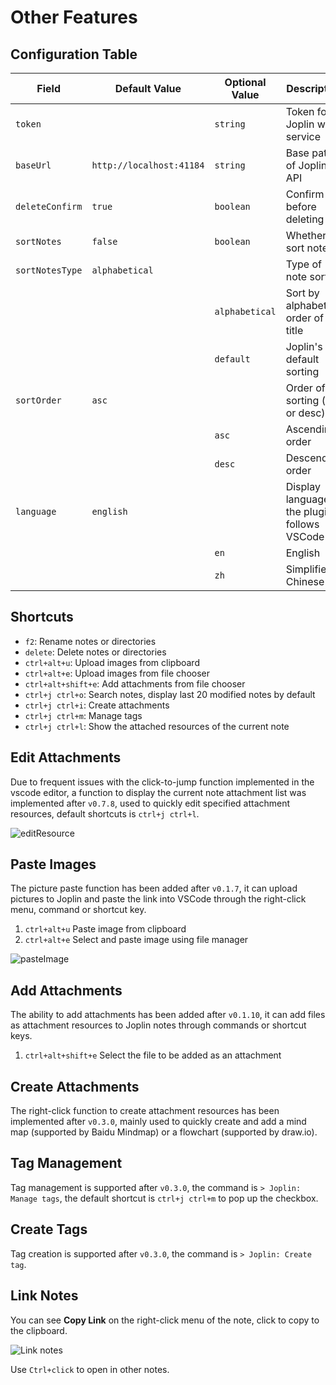 # Other Features

## Configuration Table

| Field           | Default Value            | Optional Value | Description                                    |
| --------------- | ------------------------ | -------------- | ---------------------------------------------- |
| `token`         |                          | `string`       | Token for Joplin web service                   |
| `baseUrl`       | `http://localhost:41184` | `string`       | Base path of Joplin API                        |
| `deleteConfirm` | `true`                   | `boolean`      | Confirm before deleting                        |
| `sortNotes`     | `false`                  | `boolean`      | Whether to sort notes                          |
| `sortNotesType` | `alphabetical`           |                | Type of note sorting                           |
|                 |                          | `alphabetical` | Sort by alphabetical order of title            |
|                 |                          | `default`      | Joplin's default sorting                       |
| `sortOrder`     | `asc`                    |                | Order of sorting (asc or desc)                 |
|                 |                          | `asc`          | Ascending order                                |
|                 |                          | `desc`         | Descending order                               |
| `language`      | `english`                |                | Display language of the plugin, follows VSCode |
|                 |                          | `en`           | English                                        |
|                 |                          | `zh`           | Simplified Chinese                             |

## Shortcuts

- `f2`: Rename notes or directories
- `delete`: Delete notes or directories
- `ctrl+alt+u`: Upload images from clipboard
- `ctrl+alt+e`: Upload images from file chooser
- `ctrl+alt+shift+e`: Add attachments from file chooser
- `ctrl+j ctrl+o`: Search notes, display last 20 modified notes by default
- `ctrl+j ctrl+i`: Create attachments
- `ctrl+j ctrl+m`: Manage tags
- `ctrl+j ctrl+l`: Show the attached resources of the current note

## Edit Attachments

Due to frequent issues with the click-to-jump function implemented in the vscode editor, a function to display the current note attachment list was implemented after `v0.7.8`, used to quickly edit specified attachment resources, default shortcuts is `ctrl+j ctrl+l`.

![editResource](/images/editResource.gif)

## Paste Images

The picture paste function has been added after `v0.1.7`, it can upload pictures to Joplin and paste the link into VSCode through the right-click menu, command or shortcut key.

1. `ctrl+alt+u` Paste image from clipboard
2. `ctrl+alt+e` Select and paste image using file manager

![pasteImage](/images/pasteImage.gif)

## Add Attachments

The ability to add attachments has been added after `v0.1.10`, it can add files as attachment resources to Joplin notes through commands or shortcut keys.

1. `ctrl+alt+shift+e` Select the file to be added as an attachment

## Create Attachments

The right-click function to create attachment resources has been implemented after `v0.3.0`, mainly used to quickly create and add a mind map (supported by Baidu Mindmap) or a flowchart (supported by draw\.io).

## Tag Management

Tag management is supported after `v0.3.0`, the command is `> Joplin: Manage tags`, the default shortcut is `ctrl+j ctrl+m` to pop up the checkbox.

## Create Tags

Tag creation is supported after `v0.3.0`, the command is `> Joplin: Create tag`.

## Link Notes

You can see **Copy Link** on the right-click menu of the note, click to copy to the clipboard.

![Link notes](/images/copy-link.gif)

Use `Ctrl+click` to open in other notes.
